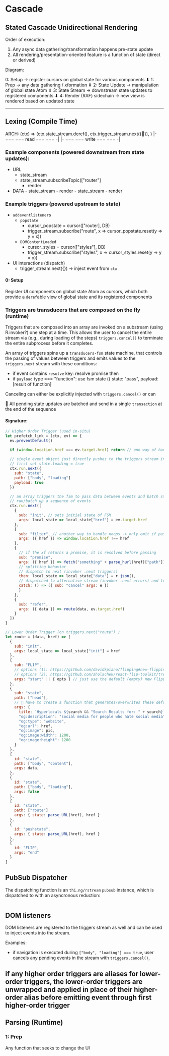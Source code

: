 # Cascade

## Stated Cascade Unidirectional Rendering

Order of execution:
1. Any async data gathering/transformation happens pre-state update
2. All rendering/presentation-oriented feature is a function of state (direct or derived) 

Diagram: 

0: Setup -> register cursors on global state for various components
⬇ 
1: Prep -> any data gathering / xformation
⬇ 
2: State Update -> manipulation of global state Atom
⬇ 
3: State Stream -> downstream state updates to registered components
⬇ 
4: Render (RAF) sidechain -> new view is rendered based on updated state

---
## Lexing (Compile Time)

ARCH: (ctx) => (ctx.state_stream.deref(), ctx.trigger_stream.next({🤔}), )
               |- === === read === === -| |- === === write === === -|

### Example components (powered downstream from state updates):
- URL
  - state_stream
  - state_stream.subscribeTopic(["router"]
    - render
- DATA
  <head>
  - state_stream
    - render
  <body>
  - state_stream
    - render

### Example triggers (powered upstream to state)
- `addeventlistener`s
  - `popstate`
    - cursor_popstate = cursor(["router], DB)
    - trigger_stream.subscribe("route", x => cursor_popstate.reset(y => y = x))
  - `DOMContentLoaded`
    - cursor_styles = cursor(["styles"], DB)
    - trigger_stream.subscribe("styles", x => cursor_styles.reset(y => y = x))
- UI interactions (dispatch)
  - trigger_stream.next({}) -> inject event from `ctx` 

#### 0: Setup
Register UI components on global state Atom as cursors, which both provide a `deref`able view of global state and its registered components 


### Triggers are transducers that are composed on the fly (runtime)

Triggers that are composed into an array are invoked on a substream (using R.invoker?) one step at a time. This allows the user to cancel the entire stream via (e.g., during loading of the steps) `triggers.cancel()` to terminate the entire subprocess before it completes.

An array of triggers spins up a `transducers-fsm` state machine, that controls the passing of values between triggers and emits values to the `triggers.next` stream with these conditions:

- if event contains `resolve` key: resolve promise then 
- if `payload` type === "function": use fsm state ({ state: "pass", payload: [result of function]

Canceling can either be explicitly injected with `triggers.cancel()` or can 

🌊 All pending state updates are batched and send in a single `transaction` at the end of the sequence

#### Signature:

```js
// Higher Order Trigger (used in-situ)
let prefetch_link = (ctx, ev) => {
  ev.preventDefault()

  if (window.location.href === ev.target.href) return // one way of handling noops
  
  // single event object just directly pushes to the triggers stream in the stream xf
  // first set state.loading = true
  ctx.run.next({
    sub: "state",
    path: ["body", "loading"]
    payload: true
  })

  // an array triggers the fsm to pass data between events and batch state updates 
  // run/batch up a sequence of events
  ctx.run.next([
    {
      sub: "init", // sets initial state of FSM
      args: local_state => local_state["href"] = ev.target.href
    },
    {
      sub: "filter", // another way to handle noops -> only emit if passes predicate 
      args: ({ href }) => window.location.href !== href
    },
    {
      // if the xf returns a promise, it is resolved before passing
      sub: "promise", 
      args: ({ href }) => fetch("something" + parse_hurl(href)["path"]),
      // splitting behavior
      // dispatch to next (invoker .next triggers)
      then: local_state => local_state["data"] = r.json(),
      // dispatched to alternative stream (invoker .next errors) and triggers.cancel()
      catch: () => ({ sub: "cancel" args: e })
      }
    },
    {
      sub: "refer",
      args: ({ data }) => route(data, ev.target.href)
    }
  ]) 
}

// Lower Order Trigger (on triggers.next("route") )
let route = (data, href) => [
  {
    sub: "init",
    args: local_state => local_state["init"] = href
  },
  {
    sub: "FLIP", 
    // options (1): https://github.com/davidkpiano/flipping#new-flippingoptions
    // options (2): https://github.com/aholachek/react-flip-toolkit/tree/7382f9380200f5a85296621db852ea2513cc5eec/packages/flip-toolkit
    args: "start" || { opts } // just use the default (empty) new Flipping() 
  },
  {
    sub: "state",
    path: ["head"],
    // 📌 have to create a function that generates/overwrites these defaults...
    args: {
      title: `Hyperlocals ${search && "Search Results for: " + search}`,
      "og:description": "social media for people who hate social media",
      "og:type": "website",
      "og:url": href,
      "og:image": pic,
      "og:image:width": 1200,
      "og:image:height": 1200
    }
  },
  {
    id: "state",
    path: ["body", "content"],
    args: data,
  },
  {
    id: "state",
    path: ["body", "loading"],
    args: false
  },
  {
    id: "state",
    path: ["route"]
    args: { state: parse_URL(href), href }
  },
  {
    id: "pushstate",
    args: { state: parse_URL(href), href }
  },
  {
    id: "FLIP",
    args: "end"
  }
]
```

## PubSub Dispatcher

The dispatching function is an `thi.ng/rstream` `pubsub` instance, which is dispatched to with an asyncronous reduction:

```js


```

## DOM listeners

DOM listeners are registered to the triggers stream as well and can be used to inject events into the stream.

Examples:
- if navigation is executed during `["body", "loading"] === true`, user cancels any pending events in the stream with `triggers.cancel()`,

if any higher order triggers are aliases for lower-order triggers, the lower-order triggers are unwrapped and applied in place of their higher-order alias before emitting event through first higher-order trigger
---

## Parsing (Runtime)

### 1: Prep
Any function that seeks to change the UI
